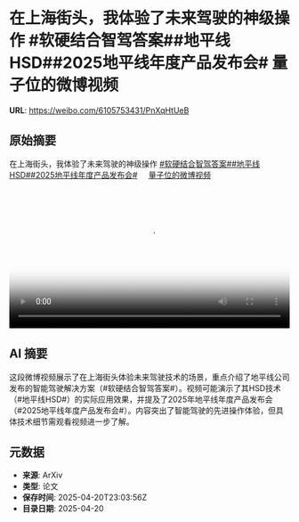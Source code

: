 # 在上海街头，我体验了未来驾驶的神级操作 #软硬结合智驾答案##地平线HSD##2025地平线年度产品发布会# 量子位的微博视频

**URL**: https://weibo.com/6105753431/PnXqHtUeB

## 原始摘要

在上海街头，我体验了未来驾驶的神级操作 <a href="https://m.weibo.cn/search?containerid=231522type%3D1%26t%3D10%26q%3D%23%E8%BD%AF%E7%A1%AC%E7%BB%93%E5%90%88%E6%99%BA%E9%A9%BE%E7%AD%94%E6%A1%88%23&amp;extparam=%23%E8%BD%AF%E7%A1%AC%E7%BB%93%E5%90%88%E6%99%BA%E9%A9%BE%E7%AD%94%E6%A1%88%23" data-hide=""><span class="surl-text">#软硬结合智驾答案#</span></a><a href="https://m.weibo.cn/search?containerid=231522type%3D1%26t%3D10%26q%3D%23%E5%9C%B0%E5%B9%B3%E7%BA%BFHSD%23&amp;extparam=%23%E5%9C%B0%E5%B9%B3%E7%BA%BFHSD%23" data-hide=""><span class="surl-text">#地平线HSD#</span></a><a href="https://m.weibo.cn/search?containerid=231522type%3D1%26t%3D10%26q%3D%232025%E5%9C%B0%E5%B9%B3%E7%BA%BF%E5%B9%B4%E5%BA%A6%E4%BA%A7%E5%93%81%E5%8F%91%E5%B8%83%E4%BC%9A%23&amp;extparam=%232025%E5%9C%B0%E5%B9%B3%E7%BA%BF%E5%B9%B4%E5%BA%A6%E4%BA%A7%E5%93%81%E5%8F%91%E5%B8%83%E4%BC%9A%23" data-hide=""><span class="surl-text">#2025地平线年度产品发布会#</span></a> <a href="https://video.weibo.com/show?fid=1034:5157098984505370" data-hide=""><span class="url-icon"><img style="width: 1rem;height: 1rem" src="https://h5.sinaimg.cn/upload/2015/09/25/3/timeline_card_small_video_default.png" referrerpolicy="no-referrer"></span><span class="surl-text">量子位的微博视频</span></a> <br clear="both"><div style="clear: both"></div><video controls="controls" poster="https://tvax1.sinaimg.cn/orj480/006Fd7o3ly1i0lxr1a649j30u01hcwiw.jpg" style="width: 100%"><source src="https://f.video.weibocdn.com/o0/JwNpsmBOlx08nAD3Skkg01041200gCvb0E010.mp4?label=mp4_720p&amp;template=720x1280.24.0&amp;ori=0&amp;ps=1CwnkDw1GXwCQx&amp;Expires=1745193744&amp;ssig=mKWbduYqnO&amp;KID=unistore,video"><source src="https://f.video.weibocdn.com/o0/kC4ssEOJlx08nAD4t5vG010412009MOY0E010.mp4?label=mp4_hd&amp;template=540x960.24.0&amp;ori=0&amp;ps=1CwnkDw1GXwCQx&amp;Expires=1745193744&amp;ssig=yH45wptOd5&amp;KID=unistore,video"><source src="https://f.video.weibocdn.com/o0/KaiCgrOulx08nAD3eY6Y010412005bV70E010.mp4?label=mp4_ld&amp;template=360x640.24.0&amp;ori=0&amp;ps=1CwnkDw1GXwCQx&amp;Expires=1745193744&amp;ssig=z31TTMNMVh&amp;KID=unistore,video"><p>视频无法显示，请前往<a href="https://video.weibo.com/show?fid=1034%3A5157098984505370" target="_blank" rel="noopener noreferrer">微博视频</a>观看。</p></video>

## AI 摘要

这段微博视频展示了在上海街头体验未来驾驶技术的场景，重点介绍了地平线公司发布的智能驾驶解决方案（#软硬结合智驾答案#）。视频可能演示了其HSD技术（#地平线HSD#）的实际应用效果，并提及了2025年地平线年度产品发布会（#2025地平线年度产品发布会#）。内容突出了智能驾驶的先进操作体验，但具体技术细节需观看视频进一步了解。

## 元数据

- **来源**: ArXiv
- **类型**: 论文
- **保存时间**: 2025-04-20T23:03:56Z
- **目录日期**: 2025-04-20
